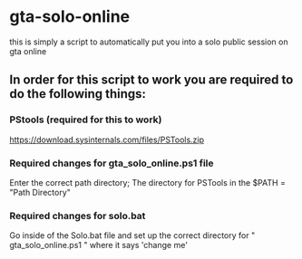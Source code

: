 # gta-solo-online
this is simply a script to automatically put you into a solo public session on gta online
## In order for this script to work you are required to do the following things:
### PStools (required for this to work)
https://download.sysinternals.com/files/PSTools.zip
### Required changes for gta_solo_online.ps1 file
Enter the correct path directory; The directory for PSTools in the  $PATH = "Path Directory"
### Required changes for solo.bat
Go inside of the Solo.bat file and set up the correct directory for " gta_solo_online.ps1 " where it says 'change me'
